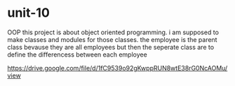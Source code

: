 # unit-10
OOP
this project is about object oriented programming. i am supposed to make classes and modules for those classes. the employee is the parent class bevause they are all employees but then the seperate class are to define the differencess between each employee

https://drive.google.com/file/d/1fC9539o92gKwppRUN8wtE38rG0NcAOMu/view
